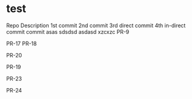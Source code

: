 # test
Repo Description
1st commit
2nd commit
3rd direct commit
4th in-direct commit
commit
asas
sdsdsd
asdasd
xzcxzc
PR-9

PR-17
PR-18


PR-20

PR-19

PR-23

PR-24
